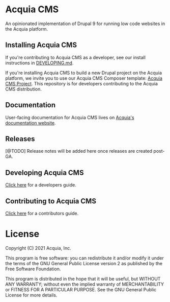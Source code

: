 # Acquia CMS

An opinionated implementation of Drupal 9 for running low code websites in the Acquia platform.

## Installing Acquia CMS

If you're contributing to Acquia CMS as a developer, see our install instructions in [DEVELOPING.md](/DEVELOPING.md).

If you're installing Acquia CMS to build a new Drupal project on the Acquia platform,
we invite you to use our Acquia CMS Composer template:
[Acquia CMS Project](https://github.com/acquia/acquia-cms-project). This repository
is for developers contributing to the Acquia CMS distribution.

## Documentation

User-facing documentation for Acquia CMS lives on
[Acquia's documentation website](https://docs.acquia.com).

## Releases

[@TODO] Release notes will be added here once releases are created post-GA.

## Developing Acquia CMS

[Click here](/DEVELOPING.md) for a developers guide.

## Contributing to Acquia CMS

[Click here](/CONTRIBUTING.md) for a contributors guide.

# License

Copyright (C) 2021 Acquia, Inc.

This program is free software: you can redistribute it and/or modify it under the terms of the GNU General Public License version 2 as published by the Free Software Foundation.

This program is distributed in the hope that it will be useful, but WITHOUT ANY WARRANTY; without even the implied warranty of MERCHANTABILITY or FITNESS FOR A PARTICULAR PURPOSE.  See the GNU General Public License for more details.
